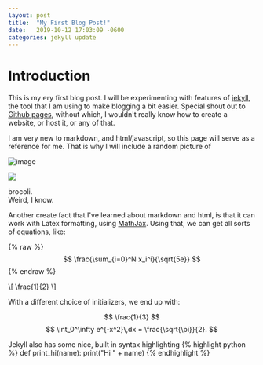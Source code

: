 ```yaml
---
layout: post
title:  "My First Blog Post!"
date:   2019-10-12 17:03:09 -0600
categories: jekyll update
---
```


# Introduction
This is my ery first blog post. I will be experimenting with features of [jekyll][jekyll_link], the tool that I am using to make blogging a bit easier. Special shout out to [Github pages][gh_link], without which, I wouldn't really know how to create a website, or host it, or any of that.

I am very new to markdown, and html/javascript, so this page will serve as a reference for me. That is why I will include a random picture of

![image](/assets/broccoli.jpg)

<img src="/assets/broccoli.jpg">

brocoli.  
Weird, I know.

Another create fact that I've learned about markdown and html, is that it can work with Latex formatting, using [MathJax][mj_link]. Using that, we can get all sorts of equations, like:

{% raw %}
$$ \frac{\sum_{i=0}^N x_i^i}{\sqrt{5e}} $$
{% endraw %}

\\[ \frac{1}{2} \\]

With a different choice of initializers, we end up with:

$$ \frac{1}{3} $$
$$
\int_0^\infty e^{-x^2}\,dx = \frac{\sqrt{\pi}}{2}.
$$

Jekyll also has some nice, built in syntax highlighting
{% highlight python %}
def print_hi(name):
  print("Hi " + name)
{% endhighlight %}

[jekyll_link]: https://jekyllrb.com/
[gh_link]: https://pages.github.com
[mj_link]: https://www.mathjax.org/
